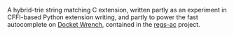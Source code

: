 A hybrid-trie string matching C extension, written partly as an experiment in CFFI-based Python extension writing, and partly to power the fast autocomplete on [Docket Wrench](http://docketwrench.sunlightfoundation.com/), contained in the [regs-ac](https://github.com/sunlightlabs/regs-ac) project.